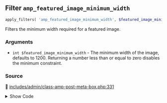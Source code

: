 ## Filter `amp_featured_image_minimum_width`

```php
apply_filters( 'amp_featured_image_minimum_width', $featured_image_minimum_width );
```

Filters the minimum width required for a featured image.

### Arguments

* `int $featured_image_minimum_width` - The minimum width of the image, defaults to 1200.                                          Returning a number less than or equal to zero disables the minimum constraint.

### Source

:link: [includes/admin/class-amp-post-meta-box.php:331](/includes/admin/class-amp-post-meta-box.php#L331)

<details>
<summary>Show Code</summary>

```php
$featured_image_minimum_width = (int) apply_filters( 'amp_featured_image_minimum_width', $default_width );
```

</details>
